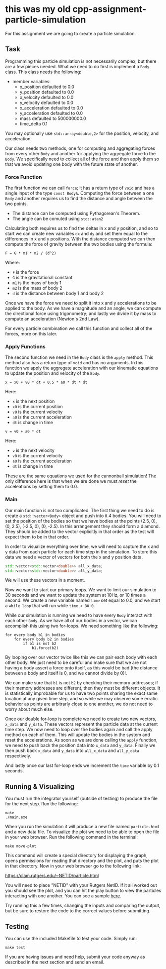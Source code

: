 # this was my old cpp-assignment-particle-simulation

For this assignment we are going to create a particle simulation.




## Task

Programming this particle simulation is not necessarily complex, but there are a few pieces needed. What we need to do first is implement a `Body` class. This class needs the following:

* member variables:
    * x_position defaulted to 0.0
    * y_position defaulted to 0.0
    * x_velocity defaulted to 0.0
    * y_velocity defaulted to 0.0
    * x_acceleration defaulted to 0.0
    * y_acceleration defaulted to 0.0
    * mass defaulted to 500000000.0
    * time_delta 0.1

You may optionally use `std::array<double,2>` for the position, velocity, and acceleration. 


Our class needs two methods, one for computing and aggregating forces from every other `Body` and another for applying the aggregate force to the `Body`. We specifically need to collect all of the force and then apply them so that we avoid updating one body with the future state of another.

### Force Function

The first function we can call `force`; it has a return type of `void` and has a single input of the type `const Body&`. Computing the force between a one `Body` and another requires us to find the distance and angle between the two points.

* The distance can be computed using Pythagorean's Theorem.
* The angle can be comuted using `std::atan2`

Calculating both requires us to find the deltas in x and y position, and so to start we can create new variables `dx` and `dy` and set them equal to the differences in x and y positions. 
With the distance computed we can then compute the force of gravity between the two bodies using the formula:

```
F = G * m1 * m2 / (d^2)
```

Where:

* `F` is the force
* `G` is the gravitational constant
* `m1` is the mass of body 1
* `m2` is the mass of body 2
* `d` is the distance between body 1 and body 2

Once we have the force we need to split it into x and y accelerations to be applied to the body. As we have a magnitude and an angle, we can compute the directional force using trigonometry; and lastly we divide it by mass to compute an acceleration (Newton's 2nd Law).

For every particle combination we call this function and collect all of the forces, more on this later.

### Apply Functions

The second function we need in the `Body` class is the `apply` method. This method also has a return type of `void` and has no arguments. In this function we apply the aggregate acceleration with our kinematic equations to update the position and velocity of the `Body`.

```
x = x0 + v0 * dt + 0.5 * a0 * dt * dt
```

Here:

* `x` is the next position
* `x0` is the current position
* `v0` is the current velocity
* `a0` is the current acceleration
* `dt` is change in time

```
v = v0 + a0 * dt
```

Here:

* `v` is the next velocity
* `v0` is the current velocity
* `a0` is the current acceleration
* `dt` is change in time

These are the same equations we used for the cannonball simulation! The only difference here is that when we are done we must *reset* the acceleations by setting them to 0.0.

### Main

Our main function is not too complicated. The first thing we need to do is create a `std::vector<Body>` object and push into it 4 bodies. You will need to set the position of the bodies so that we have bodies at the points (2.5, 0), (0, 2.5), (-2.5, 0), (0, -2.5). In this arrangement they should form a diamond. They should be added to the vector explicitly in that order as the test will expect them to be in that order.

In order to visualize everything over time, we will need to capture the x and y data from each particle for each time step in the simulation. To store this data we need a vector of vectors for both the x and y position data.

```c++
std::vector<std::vector<double>> all_x_data;
std::vector<std::vector<double>> all_y_data;
```

We will use these vectors in a moment.

Now we want to start our primary loops. We want to limit our simulation to 30 seconds and we want to update the system at 10Hz, or 10 times a second. We create a new variable named `time` set equal to 0.0, and we start a `while loop` that will run while `time < 30.0`.

While our simulation is running we need to have every `Body` interact with each other `Body`. As we have all of our bodies in a vector, we can accomplish this using two for-loops. We need something like the following:

```
for every body b1 in bodies
    for every body b2 in bodies
        if b1 is not b2
            b1.force(b2)
```

By looping over our vector twice like this we can pair each body with each other body. We just need to be careful and make sure that we are not having a body assert a force onto itself, as this would be bad (the distance between a body and itself is 0, and we cannot divide by 0)!.

We can make sure that `b1` is not `b2` by checking their memory addresses; if their memory addresses are different, then they must be different objects. It is statistically improbable for us to have two points sharing the exact same location at any given time step, and so while we may observe some erratic behavior as points are arbitrarly close to one another, we do not need to worry about much else.

Once our double for-loop is complete we need to create two new vectors, `x_data` and `y_data`. These vectors represent the particle data at the current time step. We now need to loop over the bodies again and call the apply method on each of them. This will update the bodies in the system and reset the accelerations. As soon as we are done calling the `apply` function, we need to push back the position data into `x_data` and `y_data`. Finally we then push back `x_data` and `y_data` into `all_x_data` and `all_y_data` respectively.

And lastly once our last for-loop ends we increment the `time` variable by 0.1 seconds.

## Running & Visualizing

You must run the integrator yourself (outside of testing) to produce the file for the next step. Run the following:

```
make
./main.exe
```

When you run the simulation it will produce a new file named `particle.html` and a new data file. To visualize the plot we need to be able to open the file in your web browser. Run the following command in the terminal:

```
make move-plot
```

This command will create a special directory for displaying the graph, opens permissions for reading that directory and the plot, and puts the plot in that directory. Now in your web browser go to the following link:

https://clam.rutgers.edu/~NETID/particle.html

You will need to place "NETID" with your Rutgers NetID. If it all worked out you should see the plot, and you can hit the play button to view the particles interacting with one another. You can see a sample [here](http://crab.rutgers.edu/~nesan/particle.html).

Try running this a few times, changing the inputs and comparing the output, but be sure to restore the code to the correct values before submitting.

## Testing

You can use the included Makefile to test your code. Simply run:

```
make test
```

If you are having issues and need help, submit your code anyway as described in the next section and send an email.

